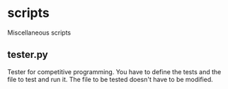 # scripts
Miscellaneous scripts

## tester.py

Tester for competitive programming. You have to define the tests and the file to test and run it. The file to be tested doesn't have to be modified.
